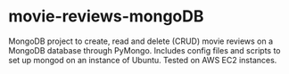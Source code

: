 # movie-reviews-mongoDB
MongoDB project to create, read and delete (CRUD) movie reviews on a MongoDB database through PyMongo.
Includes config files and scripts to set up mongod on an instance of Ubuntu. Tested on AWS EC2 instances.
